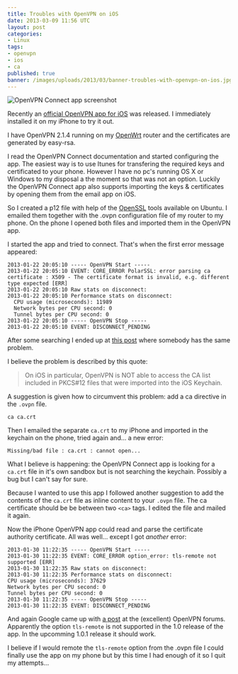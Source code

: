 ```yaml
---
title: Troubles with OpenVPN on iOS
date: 2013-03-09 11:56 UTC
layout: post
categories:
- Linux
tags:
- openvpn
- ios
- ca
published: true
banner: /images/uploads/2013/03/banner-troubles-with-openvpn-on-ios.jpg
---
```

<img class="right" src="/images/uploads/2013/03/OpenVPN-Connect-screenshot.jpg" alt="OpenVPN Connect app screenshot" />

Recently an [official OpenVPN app for iOS](https://itunes.apple.com/us/app/openvpn-connect/id590379981) was released. I immediately installed it on my iPhone to try it out.

I have OpenVPN 2.1.4 running on my [OpenWrt](https://openwrt.org/) router and the certificates are generated by easy-rsa.

I read the OpenVPN Connect documentation and started configuring the app. The easiest way is to use Itunes for transfering the required keys and certificated to your phone.
However I have no pc's running OS X or Windows to my disposal a the moment so that was not an option. Luckily the OpenVPN Connect app also supports importing the keys & certificates
by opening them from the email app on iOS.

So I created a p12 file with help of the [OpenSSL](http://www.openssl.org) tools available on Ubuntu. I emailed them together with the .ovpn configuration file of my router to my phone.
On the phone I opened both files and imported them in the OpenVPN app.

I started the app and tried to connect. That's when the first error message appeared:

```
2013-01-22 20:05:10 ----- OpenVPN Start -----
2013-01-22 20:05:10 EVENT: CORE_ERROR PolarSSL: error parsing ca certificate : X509 - The certificate format is invalid, e.g. different type expected [ERR]
2013-01-22 20:05:10 Raw stats on disconnect:
2013-01-22 20:05:10 Performance stats on disconnect:
  CPU usage (microseconds): 11989
  Network bytes per CPU second: 0
  Tunnel bytes per CPU second: 0
2013-01-22 20:05:10 ----- OpenVPN Stop -----
2013-01-22 20:05:10 EVENT: DISCONNECT_PENDING
```

After some searching I ended up at [this post](https://forums.openvpn.net/topic11986.html) where somebody has the same problem.

I believe the problem is described by this quote:

> On iOS in particular, OpenVPN is NOT able to access the CA list included in PKCS#12 files that were imported into the iOS Keychain.

A suggestion is given how to circumvent this problem: add a ca directive in the `.ovpn` file.

```
ca ca.crt
```

Then I emailed the separate `ca.crt` to my iPhone and imported in the keychain on the phone, tried again and... a new error:

```
Missing/bad file : ca.crt : cannot open...
```

What I believe is happening: the OpenVPN Connect app is looking for a `ca.crt` file in it's own sandbox but is not searching the keychain.
Possibly a bug but I can't say for sure.

Because I wanted to use this app I followed another suggestion to add the contents of the `ca.crt` file as inline content to your `.ovpn` file.
The ca certificate should be be between two `<ca>` tags. I edited the file and mailed it again.

Now the iPhone OpenVPN app could read and parse the certificate authority certificate. All was well... except I got _another_ error:

```
2013-01-30 11:22:35 ----- OpenVPN Start -----
2013-01-30 11:22:35 EVENT: CORE_ERROR option_error: tls-remote not supported [ERR]
2013-01-30 11:22:35 Raw stats on disconnect:
2013-01-30 11:22:35 Performance stats on disconnect:
CPU usage (microseconds): 37629
Network bytes per CPU second: 0
Tunnel bytes per CPU second: 0
2013-01-30 11:22:35 ----- OpenVPN Stop -----
2013-01-30 11:22:35 EVENT: DISCONNECT_PENDING
```

And again Google came up with [a post](https://forums.openvpn.net/topic12049.html) at the (excellent) OpenVPN forums.
Apparently the option `tls-remote` is not supported in the 1.0 release of the app. In the upcomming 1.0.1 release it should work.

I believe if I would remote the `tls-remote` option from the .ovpn file I could finally use the app on my phone but by this time I had enough of it so I quit my attempts...

